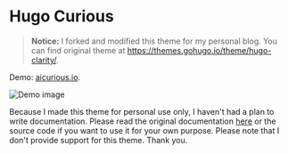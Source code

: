 # Hugo Curious

> **Notice:** I forked and modified this theme for my personal blog. You can find original theme at <https://themes.gohugo.io/theme/hugo-clarity/>.

Demo: [aicurious.io](https://aicurious.io/).

![Demo image](https://github.com/vietanhdev/hugo-clarity/blob/master/images/screenshot.png)

Because I made this theme for personal use only, I haven't had a plan to write documentation. Please read the original documentation [here](https://themes.gohugo.io/theme/hugo-clarity/) or the source code if you want to use it for your own purpose. Please note that I don't provide support for this theme. Thank you.